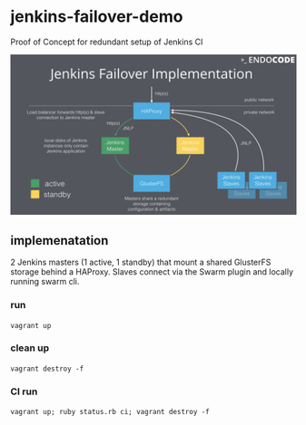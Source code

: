 # jenkins-failover-demo
Proof of Concept for redundant setup of Jenkins CI

![alt text](concept.png "implementation idea")

## implemenatation

2 Jenkins masters (1 active, 1 standby) that mount a shared GlusterFS storage behind a HAProxy. Slaves connect via the Swarm plugin and locally running swarm cli.

### run

`vagrant up`

### clean up

`vagrant destroy -f`

### CI run
`vagrant up; ruby status.rb ci; vagrant destroy -f`